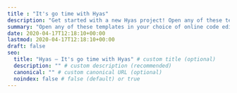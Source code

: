 ```yaml
---
title : "It's go time with Hyas"
description: "Get started with a new Hyas project! Open any of these templates in your choice of online code editor, or view the source code on GitHub."
summary: "Open any of these templates in your choice of online code editor, or view the source code on GitHub."
date: 2020-04-17T12:18:10+00:00
lastmod: 2020-04-17T12:18:10+00:00
draft: false
seo:
  title: "Hyas — It's go time with Hyas" # custom title (optional)
  description: "" # custom description (recommended)
  canonical: "" # custom canonical URL (optional)
  noindex: false # false (default) or true
---
```

